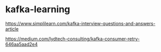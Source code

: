 # kafka-learning

https://www.simplilearn.com/kafka-interview-questions-and-answers-article

https://medium.com/lydtech-consulting/kafka-consumer-retry-646aa5aad2e4
